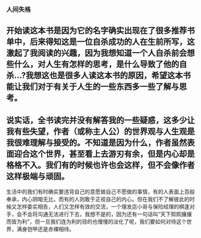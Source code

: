 ### 人间失格

开始读这本书是因为它的名字确实出现在了很多推荐书单中，后来得知这是一位自杀成功的人在生前所写，这激起了我阅读的兴趣，因为我想知道一个人自杀前会想些什么，对人生有怎样的思考，是什么导致了他的自杀...?我想这也是很多人读这本书的原因，希望这本书能让我们对于有关于人生的一些东西多一些了解与思考。
----

说实话，全书读完并没有解答我的一些疑惑，这多少让我有些失望，作者（或称主人公）的世界观与人生观是我很难理解与接受的。不知道是因为什么，作者虽然表面迎合这个世界，甚至看上去游刃有余，但是内心却是格格不入。我们有的时候也许也会这样，但不会像作者这样极端与顽固。
----

生活中的我们有时确实要违背自己的意愿做自己不愿做的事情，有的人表面上百般奉承，内心阴暗无比，而有的人则敢于正视自己的内心。但在我们不了解彼此的时候又怎样委实相告，人们又怎样有效的交流，一个理发店小哥与保险经理的棋逢对手，会不会将沟通无法进行下去，我想不是的，因为还有一句话叫“天下熙熙攘攘而皆为利”，但一旦我们连为利的目的也慢慢的淡化了呢，我们要如何对待这个世界，满身铠甲还是赤裸相待。